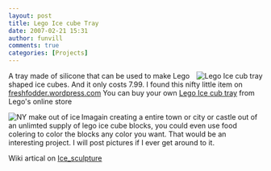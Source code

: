 ```yaml
---
layout: post
title: Lego Ice cube Tray 
date: 2007-02-21 15:31
author: funvill
comments: true
categories: [Projects]
---
```

<a href="http://www.abluestar.com/blog/wp-content/uploads/2007/03/el502-0000-xx-12-1.jpg" title="Lego Ice cub tray"><img src="http://www.abluestar.com/blog/wp-content/uploads/2007/03/el502-0000-xx-12-1.thumbnail.jpg" alt="Lego Ice cub tray" align="right" /></a>
A tray made of silicone that can be used to make Lego shaped ice cubes.
And it only costs 7.99.
I found this nifty little item on <a href="http://freshfodder.wordpress.com/2006/10/18/lego-ice-cube-tray-799/">freshfodder.wordpress.com</a>
You can buy your own <a href="http://shop.lego.com/Product/?p=EL502">Lego Ice cub tray</a> from Lego's online store

<a href="http://www.abluestar.com/blog/wp-content/uploads/2007/03/nymidtown.jpg" title="NY make out of ice"><img src="http://www.abluestar.com/blog/wp-content/uploads/2007/03/nymidtown.thumbnail.jpg" alt="NY make out of ice" align="left" /></a>Imagain creating a entire town or city or castle out of an unlimted supply of lego ice cube blocks, you could even use food colering to color the blocks any color you want.  That would be an interesting project.  I will post pictures if I ever get around to it.

Wiki artical on <a href="http://en.wikipedia.org/wiki/Ice_sculpture">Ice_sculpture</a>
